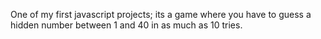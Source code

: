 One of my first javascript projects; its a game where you have to guess a hidden number between 1 and 40 in as much as 10 tries.

